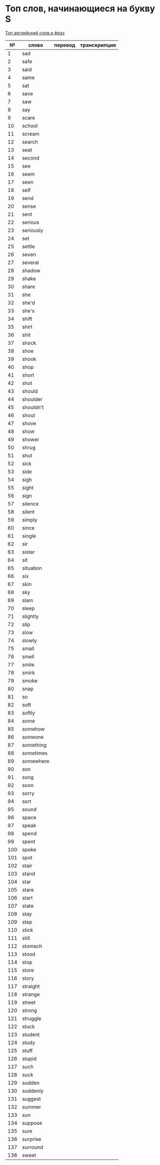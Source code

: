 # Топ слов, начинающиеся на букву S

[Топ английский слов и фраз](../README.md)

| №   | слово     | перевод | транскрипция |
| --- | --------- | ------- | ------------ |
| 1   | sad       |         |              |
| 2   | safe      |         |              |
| 3   | said      |         |              |
| 4   | same      |         |              |
| 5   | sat       |         |              |
| 6   | save      |         |              |
| 7   | saw       |         |              |
| 8   | say       |         |              |
| 9   | scare     |         |              |
| 10  | school    |         |              |
| 11  | scream    |         |              |
| 12  | search    |         |              |
| 13  | seat      |         |              |
| 14  | second    |         |              |
| 15  | see       |         |              |
| 16  | seem      |         |              |
| 17  | seen      |         |              |
| 18  | self      |         |              |
| 19  | send      |         |              |
| 20  | sense     |         |              |
| 21  | sent      |         |              |
| 22  | serious   |         |              |
| 23  | seriously |         |              |
| 24  | set       |         |              |
| 25  | settle    |         |              |
| 26  | seven     |         |              |
| 27  | several   |         |              |
| 28  | shadow    |         |              |
| 29  | shake     |         |              |
| 30  | share     |         |              |
| 31  | she       |         |              |
| 32  | she'd     |         |              |
| 33  | she's     |         |              |
| 34  | shift     |         |              |
| 35  | shirt     |         |              |
| 36  | shit      |         |              |
| 37  | shock     |         |              |
| 38  | shoe      |         |              |
| 39  | shook     |         |              |
| 40  | shop      |         |              |
| 41  | short     |         |              |
| 42  | shot      |         |              |
| 43  | should    |         |              |
| 44  | shoulder  |         |              |
| 45  | shouldn't |         |              |
| 46  | shout     |         |              |
| 47  | shove     |         |              |
| 48  | show      |         |              |
| 49  | shower    |         |              |
| 50  | shrug     |         |              |
| 51  | shut      |         |              |
| 52  | sick      |         |              |
| 53  | side      |         |              |
| 54  | sigh      |         |              |
| 55  | sight     |         |              |
| 56  | sign      |         |              |
| 57  | silence   |         |              |
| 58  | silent    |         |              |
| 59  | simply    |         |              |
| 60  | since     |         |              |
| 61  | single    |         |              |
| 62  | sir       |         |              |
| 63  | sister    |         |              |
| 64  | sit       |         |              |
| 65  | situation |         |              |
| 66  | six       |         |              |
| 67  | skin      |         |              |
| 68  | sky       |         |              |
| 69  | slam      |         |              |
| 70  | sleep     |         |              |
| 71  | slightly  |         |              |
| 72  | slip      |         |              |
| 73  | slow      |         |              |
| 74  | slowly    |         |              |
| 75  | small     |         |              |
| 76  | smell     |         |              |
| 77  | smile     |         |              |
| 78  | smirk     |         |              |
| 79  | smoke     |         |              |
| 80  | snap      |         |              |
| 81  | so        |         |              |
| 82  | soft      |         |              |
| 83  | softly    |         |              |
| 84  | some      |         |              |
| 85  | somehow   |         |              |
| 86  | someone   |         |              |
| 87  | something |         |              |
| 88  | sometimes |         |              |
| 89  | somewhere |         |              |
| 90  | son       |         |              |
| 91  | song      |         |              |
| 92  | soon      |         |              |
| 93  | sorry     |         |              |
| 94  | sort      |         |              |
| 95  | sound     |         |              |
| 96  | space     |         |              |
| 97  | speak     |         |              |
| 98  | spend     |         |              |
| 99  | spent     |         |              |
| 100 | spoke     |         |              |
| 101 | spot      |         |              |
| 102 | stair     |         |              |
| 103 | stand     |         |              |
| 104 | star      |         |              |
| 105 | stare     |         |              |
| 106 | start     |         |              |
| 107 | state     |         |              |
| 108 | stay      |         |              |
| 109 | step      |         |              |
| 110 | stick     |         |              |
| 111 | still     |         |              |
| 112 | stomach   |         |              |
| 113 | stood     |         |              |
| 114 | stop      |         |              |
| 115 | store     |         |              |
| 116 | story     |         |              |
| 117 | straight  |         |              |
| 118 | strange   |         |              |
| 119 | street    |         |              |
| 120 | strong    |         |              |
| 121 | struggle  |         |              |
| 122 | stuck     |         |              |
| 123 | student   |         |              |
| 124 | study     |         |              |
| 125 | stuff     |         |              |
| 126 | stupid    |         |              |
| 127 | such      |         |              |
| 128 | suck      |         |              |
| 129 | sudden    |         |              |
| 130 | suddenly  |         |              |
| 131 | suggest   |         |              |
| 132 | summer    |         |              |
| 133 | sun       |         |              |
| 134 | suppose   |         |              |
| 135 | sure      |         |              |
| 136 | surprise  |         |              |
| 137 | surround  |         |              |
| 138 | sweet     |         |              |
